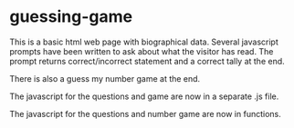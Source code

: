 # guessing-game

This is a basic html web page with biographical data.  Several javascript prompts have been written to ask about what the visitor has read.  The prompt returns correct/incorrect statement and a correct tally at the end.

There is also a guess my number game at the end.

The javascript for the questions and game are now in a separate .js file.

The javascript for the questions and number game are now in functions.
